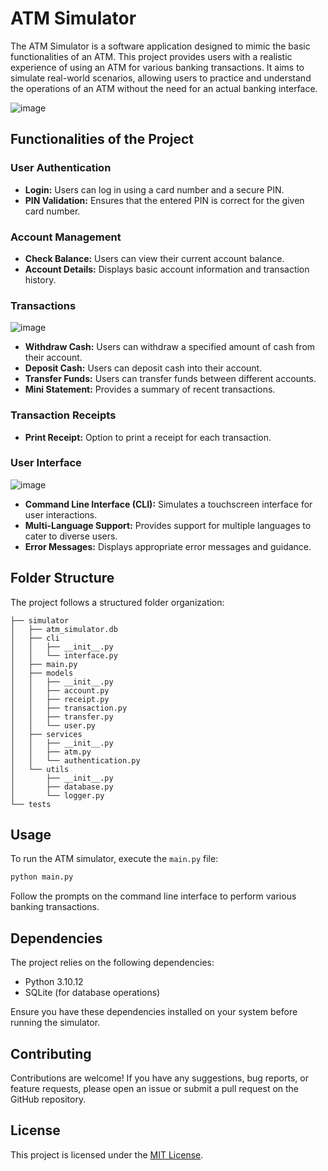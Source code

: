 # ATM Simulator

The ATM Simulator is a software application designed to mimic the basic functionalities of an ATM. This project provides users with a 
realistic experience of using an ATM for various banking transactions. It aims to simulate real-world scenarios, allowing users to practice and 
understand the operations of an ATM without the need for an actual banking interface.

![image](https://github.com/bryan-odongo/phase-3-final-project/assets/152975669/0be48262-cce4-4297-abfb-15fb91a03ed5)


## Functionalities of the Project

### User Authentication
- **Login:** Users can log in using a card number and a secure PIN.
- **PIN Validation:** Ensures that the entered PIN is correct for the given card number.

### Account Management
- **Check Balance:** Users can view their current account balance.
- **Account Details:** Displays basic account information and transaction history.

### Transactions
![image](https://github.com/bryan-odongo/phase-3-final-project/assets/152975669/35b6a756-7f97-418a-b088-d96be2d46ffb)

- **Withdraw Cash:** Users can withdraw a specified amount of cash from their account.
- **Deposit Cash:** Users can deposit cash into their account.
- **Transfer Funds:** Users can transfer funds between different accounts.
- **Mini Statement:** Provides a summary of recent transactions.

### Transaction Receipts
- **Print Receipt:** Option to print a receipt for each transaction.

### User Interface
![image](https://github.com/bryan-odongo/phase-3-final-project/assets/152975669/d897019e-5fcb-4e23-8ca4-942aaab91250)


- **Command Line Interface (CLI):** Simulates a touchscreen interface for user interactions.
- **Multi-Language Support:** Provides support for multiple languages to cater to diverse users.
- **Error Messages:** Displays appropriate error messages and guidance.

## Folder Structure

The project follows a structured folder organization:

```
├── simulator
│   ├── atm_simulator.db
│   ├── cli
│   │   ├── __init__.py
│   │   └── interface.py
│   ├── main.py
│   ├── models
│   │   ├── __init__.py
│   │   ├── account.py
│   │   ├── receipt.py
│   │   ├── transaction.py
│   │   ├── transfer.py
│   │   └── user.py
│   ├── services
│   │   ├── __init__.py
│   │   ├── atm.py
│   │   └── authentication.py
│   └── utils
│       ├── __init__.py
│       ├── database.py
│       └── logger.py
└── tests
```

## Usage

To run the ATM simulator, execute the `main.py` file:

```bash
python main.py
```

Follow the prompts on the command line interface to perform various banking transactions.

## Dependencies

The project relies on the following dependencies:
- Python 3.10.12
- SQLite (for database operations)

Ensure you have these dependencies installed on your system before running the simulator.

## Contributing

Contributions are welcome! If you have any suggestions, bug reports, or feature requests, please open an issue or submit a pull request on the GitHub repository.

## License

This project is licensed under the [MIT License](LICENSE).

